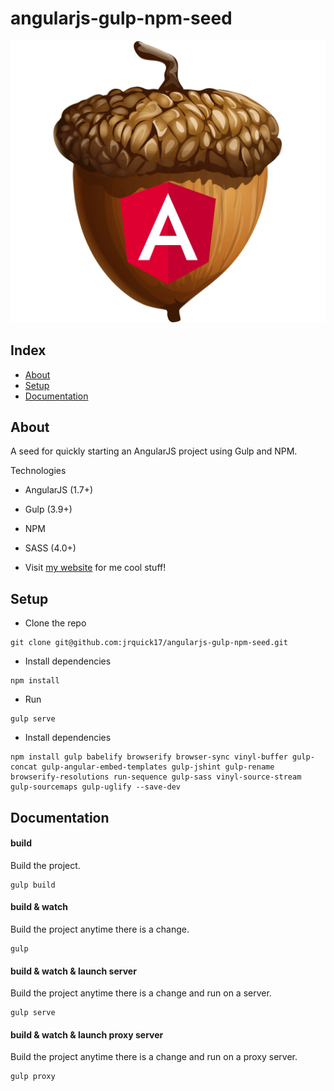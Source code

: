 # angularjs-gulp-npm-seed
  
![](logo.png)

## Index ##

* [About](#about)
* [Setup](#setup)
* [Documentation](#documentation)

## About ##

A seed for quickly starting an AngularJS project using Gulp and NPM.
 
Technologies
* AngularJS (1.7+)
* Gulp (3.9+)
* NPM
* SASS (4.0+)

* Visit [my website](https://jrquick.com) for me cool stuff!

## Setup ##

* Clone the repo
```commandline
git clone git@github.com:jrquick17/angularjs-gulp-npm-seed.git
```

* Install dependencies
```commandline
npm install
```

* Run
```commandline
gulp serve
```

* Install dependencies

```commandline
npm install gulp babelify browserify browser-sync vinyl-buffer gulp-concat gulp-angular-embed-templates gulp-jshint gulp-rename browserify-resolutions run-sequence gulp-sass vinyl-source-stream gulp-sourcemaps gulp-uglify --save-dev
```

## Documentation

#### build
Build the project.
```commandline
gulp build
```

#### build & watch
Build the project anytime there is a change.
```commandline
gulp
```

#### build & watch & launch server
Build the project anytime there is a change and run on a server.
```commandline
gulp serve
```

#### build & watch & launch proxy server
Build the project anytime there is a change and run on a proxy server.
```commandline
gulp proxy
```

